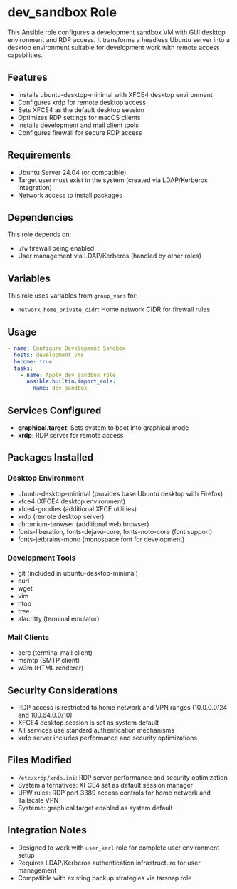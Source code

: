 # dev_sandbox Role

This Ansible role configures a development sandbox VM with GUI desktop environment and RDP access. It
transforms a headless Ubuntu server into a desktop environment suitable for development work with remote
access capabilities.

## Features

- Installs ubuntu-desktop-minimal with XFCE4 desktop environment
- Configures xrdp for remote desktop access
- Sets XFCE4 as the default desktop session
- Optimizes RDP settings for macOS clients  
- Installs development and mail client tools
- Configures firewall for secure RDP access

## Requirements

- Ubuntu Server 24.04 (or compatible)
- Target user must exist in the system (created via LDAP/Kerberos integration)
- Network access to install packages

## Dependencies

This role depends on:
- `ufw` firewall being enabled
- User management via LDAP/Kerberos (handled by other roles)

## Variables

This role uses variables from `group_vars` for:
- `network_home_private_cidr`: Home network CIDR for firewall rules

## Usage

```yaml
- name: Configure Development Sandbox
  hosts: development_vms
  become: true
  tasks:
    - name: Apply dev_sandbox role
      ansible.builtin.import_role:
        name: dev_sandbox
```

## Services Configured

- **graphical.target**: Sets system to boot into graphical mode
- **xrdp**: RDP server for remote access

## Packages Installed

### Desktop Environment
- ubuntu-desktop-minimal (provides base Ubuntu desktop with Firefox)
- xfce4 (XFCE4 desktop environment)
- xfce4-goodies (additional XFCE utilities)
- xrdp (remote desktop server)
- chromium-browser (additional web browser)
- fonts-liberation, fonts-dejavu-core, fonts-noto-core (font support)
- fonts-jetbrains-mono (monospace font for development)

### Development Tools
- git (included in ubuntu-desktop-minimal)
- curl
- wget
- vim
- htop
- tree
- alacritty (terminal emulator)

### Mail Clients
- aerc (terminal mail client)
- msmtp (SMTP client)
- w3m (HTML renderer)

## Security Considerations

- RDP access is restricted to home network and VPN ranges (10.0.0.0/24 and 100.64.0.0/10)
- XFCE4 desktop session is set as system default
- All services use standard authentication mechanisms
- xrdp server includes performance and security optimizations

## Files Modified

- `/etc/xrdp/xrdp.ini`: RDP server performance and security optimization
- System alternatives: XFCE4 set as default session manager
- UFW rules: RDP port 3389 access controls for home network and Tailscale VPN
- Systemd: graphical.target enabled as system default

## Integration Notes

- Designed to work with `user_karl` role for complete user environment setup
- Requires LDAP/Kerberos authentication infrastructure for user management
- Compatible with existing backup strategies via tarsnap role